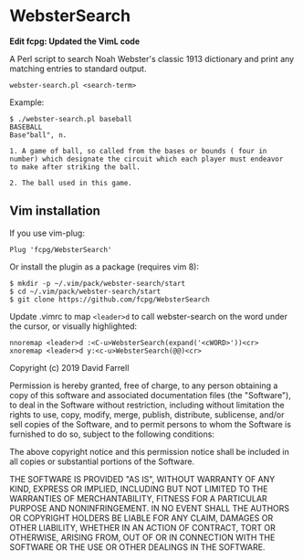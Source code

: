WebsterSearch
=============

**Edit fcpg: Updated the VimL code**

A Perl script to search Noah Webster's classic 1913 dictionary and print
any matching entries to standard output.

    webster-search.pl <search-term>

 Example:

    $ ./webster-search.pl baseball
    BASEBALL
    Base"ball", n.

    1. A game of ball, so called from the bases or bounds ( four in
    number) which designate the circuit which each player must endeavor
    to make after striking the ball.

    2. The ball used in this game.


Vim installation
----------------
If you use vim-plug:

```vim
Plug 'fcpg/WebsterSearch'
```

Or install the plugin as a package (requires vim 8):

    $ mkdir -p ~/.vim/pack/webster-search/start
    $ cd ~/.vim/pack/webster-search/start
    $ git clone https://github.com/fcpg/WebsterSearch

Update .vimrc to map `<leader>d` to call webster-search on the word under the
cursor, or visually highlighted:

    nnoremap <leader>d :<C-u>WebsterSearch(expand('<cWORD>'))<cr>
    xnoremap <leader>d y:<c-u>WebsterSearch(@@)<cr>


Copyright (c) 2019 David Farrell

Permission is hereby granted, free of charge, to any person obtaining a copy
of this software and associated documentation files (the "Software"), to deal
in the Software without restriction, including without limitation the rights
to use, copy, modify, merge, publish, distribute, sublicense, and/or sell
copies of the Software, and to permit persons to whom the Software is
furnished to do so, subject to the following conditions:

The above copyright notice and this permission notice shall be included in all
copies or substantial portions of the Software.

THE SOFTWARE IS PROVIDED "AS IS", WITHOUT WARRANTY OF ANY KIND, EXPRESS OR
IMPLIED, INCLUDING BUT NOT LIMITED TO THE WARRANTIES OF MERCHANTABILITY,
FITNESS FOR A PARTICULAR PURPOSE AND NONINFRINGEMENT. IN NO EVENT SHALL THE
AUTHORS OR COPYRIGHT HOLDERS BE LIABLE FOR ANY CLAIM, DAMAGES OR OTHER
LIABILITY, WHETHER IN AN ACTION OF CONTRACT, TORT OR OTHERWISE, ARISING FROM,
OUT OF OR IN CONNECTION WITH THE SOFTWARE OR THE USE OR OTHER DEALINGS IN THE
SOFTWARE.

